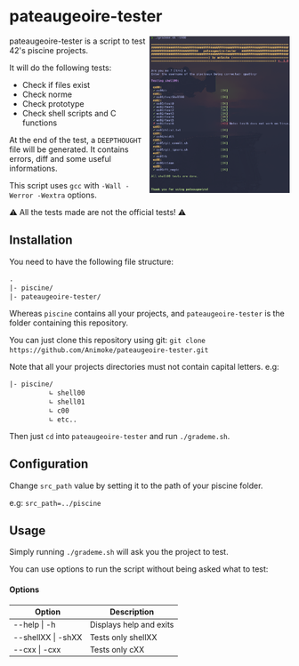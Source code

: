 # pateaugeoire-tester
<img align="right" src="./srcs/img_readme.png" width="50%"/>

pateaugeoire-tester is a script to test 42's piscine projects.

It  will do the following tests:

- Check if files exist
- Check norme
- Check prototype
- Check shell scripts and C functions

At the end of the test, a `DEEPTHOUGHT` file will be generated. It contains errors, diff and some useful informations.

This script uses `gcc` with `-Wall -Werror -Wextra` options.



:warning: All the tests made are not the official tests! :warning:

## Installation

You need to have the following file structure:

```
.
|- piscine/
|- pateaugeoire-tester/
```

Whereas `piscine` contains all your projects, and `pateaugeoire-tester` is the folder containing this repository.

You can just clone this repository using git:
```git clone https://github.com/Animoke/pateaugeoire-tester.git```



Note that all your projects directories must not contain capital letters. e.g:

```
|- piscine/
          ∟ shell00
          ∟ shell01
          ∟ c00
          ∟ etc..
```

Then just `cd` into `pateaugeoire-tester` and run `./grademe.sh`.



## Configuration

Change `src_path` value by setting it to the path of your piscine folder.

e.g: `src_path=../piscine`

## Usage

Simply running `./grademe.sh` will ask you the project to test.

You can use options to run the script without being asked what to test:

#### Options

| Option             | Description             |
| ------------------ | ----------------------- |
| --help \| -h       | Displays help and exits |
| --shellXX \| -shXX | Tests only shellXX      |
| --cxx \| -cxx      | Tests only cXX          |

